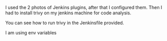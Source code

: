 I used the 2 photos of Jenkins plugins, after that I configured them. Then I had to install trivy on my jenkins machine for code analysis.

You can see how to run trivy in the Jenkinsfile provided.

I am using env variables